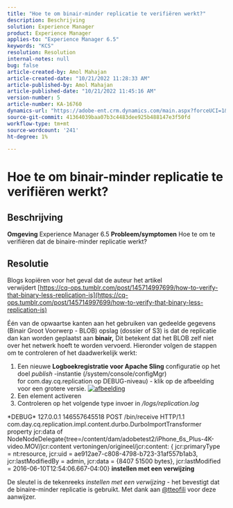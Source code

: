 ```yaml
---
title: "Hoe te om binair-minder replicatie te verifiëren werkt?"
description: Beschrijving
solution: Experience Manager
product: Experience Manager
applies-to: "Experience Manager 6.5"
keywords: "KCS"
resolution: Resolution
internal-notes: null
bug: false
article-created-by: Amol Mahajan
article-created-date: "10/21/2022 11:28:33 AM"
article-published-by: Amol Mahajan
article-published-date: "10/21/2022 11:45:16 AM"
version-number: 5
article-number: KA-16760
dynamics-url: "https://adobe-ent.crm.dynamics.com/main.aspx?forceUCI=1&pagetype=entityrecord&etn=knowledgearticle&id=23c8f87b-3351-ed11-bba2-0022480869de"
source-git-commit: 41364039baa07b3c4483dee925b488147e3f50fd
workflow-type: tm+mt
source-wordcount: '241'
ht-degree: 1%

---
```


# Hoe te om binair-minder replicatie te verifiëren werkt?

## Beschrijving

<b>Omgeving</b>
Experience Manager 6.5
<b>Probleem/symptomen</b>
Hoe te om te verifiëren dat de binaire-minder replicatie werkt?


## Resolutie


Blogs kopiëren voor het geval dat de auteur het artikel verwijdert [https://cq-ops.tumblr.com/post/145714997699/how-to-verify-that-binary-less-replication-is](https://cq-ops.tumblr.com/post/145714997699/how-to-verify-that-binary-less-replication-is)

Één van de opwaartse kanten aan het gebruiken van gedeelde gegevens (Binair Groot Voorwerp - BLOB) opslag (dossier of S3) is dat de replicatie dan kan worden geplaatst aan <b>binair,</b> Dit betekent dat het BLOB zelf niet over het netwerk hoeft te worden vervoerd. Hieronder volgen de stappen om te controleren of het daadwerkelijk werkt:



1. Een nieuwe <b>Logboekregistratie voor Apache Sling</b> configuratie op het doel *publish* -instantie (/system/console/configMgr) for com.day.cq.replication op DEBUG-niveau) - klik op de afbeelding voor een grotere versie. [![afbeelding](https://64.media.tumblr.com/7399cc8fc96a1bb17456e9aff2af2999/tumblr_inline_p9j3kgHl8K1r414c2_500.png)](https://href.li/?http://jayan.kandathil.ca/CQ-OPS/aem62/LoggingLogger-Replication.png)
2. Een element activeren
3. Controleren op het volgende type invoer in */logs/replication.log*


\*DEBUG\* 127.0.0.1 146557645518 POST /bin/receive HTTP/1.1 com.day.cq.replication.impl.content.durbo.DurboImportTransformer property jcr:data of NodeNodeDelegate{tree=/content/dam/adobetest2/iPhone_6s_Plus-4K-video.MOV/jcr:content vertoningen/origineel/jcr:content: { jcr:primaryType = nt:resource, jcr:uid = ae912ae7-c808-4798-b723-31af557b1ab3, jcr:lastModifiedBy = admin, jcr:data = {8407 51500 bytes}, jcr:lastModified = 2016-06-10T12:54:06.667-04:00} <b>instellen met een verwijzing</b>

De sleutel is de tekenreeks *instellen met een verwijzing* - het bevestigt dat de binaire-minder replicatie is gebruikt. Met dank aan [@tteofili](https://twitter.com/tteofili) voor deze aanwijzer.



